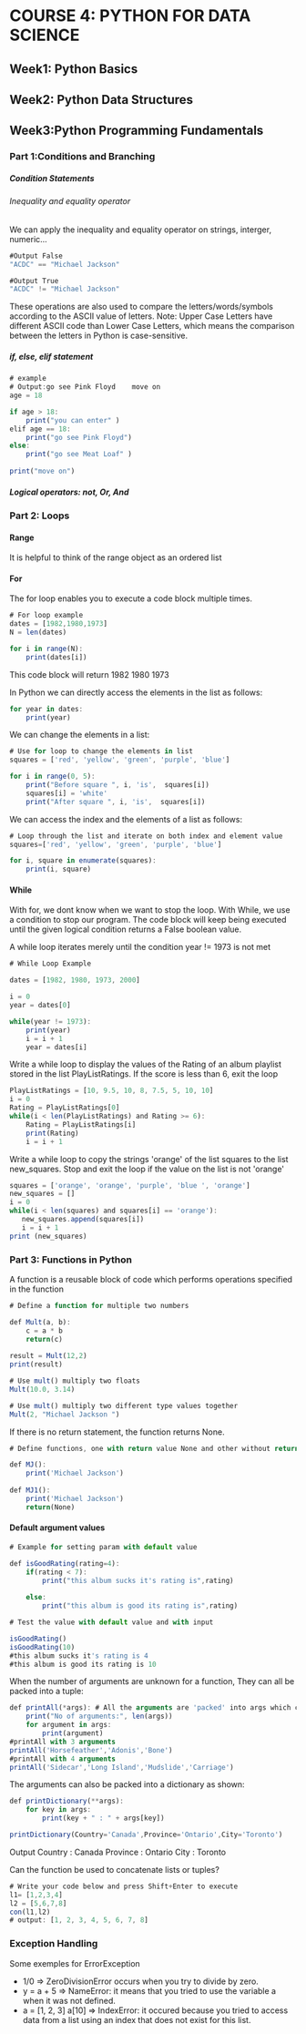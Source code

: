 # COURSE 4: PYTHON FOR DATA SCIENCE
## Week1: Python Basics
## Week2: Python Data Structures
## Week3:Python Programming Fundamentals
### Part 1:Conditions and Branching
##### Condition Statements
###### Inequality and equality operator
We can apply the inequality and equality operator on strings, interger, numeric...
```js
#Output False
"ACDC" == "Michael Jackson"

#Output True
"ACDC" != "Michael Jackson"
```
These operations are also used to compare the letters/words/symbols according to the ASCII value of letters.
Note: Upper Case Letters have different ASCII code than Lower Case Letters, which means the comparison between the letters in Python is case-sensitive.

##### if, else, elif statement

```js 
# example
# Output:go see Pink Floyd    move on
age = 18

if age > 18:
    print("you can enter" )
elif age == 18:
    print("go see Pink Floyd")
else:
    print("go see Meat Loaf" )
    
print("move on")
```


##### Logical operators: not, Or, And


### Part 2: Loops
#### Range
It is helpful to think of the range object as an ordered list

#### For
The for loop enables you to execute a code block multiple times.
```js 
# For loop example
dates = [1982,1980,1973]
N = len(dates)

for i in range(N):
    print(dates[i])
```
This code block will return 1982 1980 1973

In Python we can directly access the elements in the list as follows:
```js
for year in dates:  
    print(year)   
```
We can change the elements in a list:
```js
# Use for loop to change the elements in list
squares = ['red', 'yellow', 'green', 'purple', 'blue']

for i in range(0, 5):
    print("Before square ", i, 'is',  squares[i])
    squares[i] = 'white'
    print("After square ", i, 'is',  squares[i])
```
We can access the index and the elements of a list as follows:
```js
# Loop through the list and iterate on both index and element value
squares=['red', 'yellow', 'green', 'purple', 'blue']

for i, square in enumerate(squares):
    print(i, square)
```
#### While
With for, we dont know when we want to stop the loop. With While, we use a condition to stop our program. The code block will keep being executed until the given logical condition returns a False boolean value.

A while loop iterates merely until the condition year != 1973 is not met
```js 
# While Loop Example

dates = [1982, 1980, 1973, 2000]

i = 0
year = dates[0]

while(year != 1973):    
    print(year)
    i = i + 1
    year = dates[i]
```
Write a while loop to display the values of the Rating of an album playlist stored in the list PlayListRatings. If the score is less than 6, exit the loop
```js
PlayListRatings = [10, 9.5, 10, 8, 7.5, 5, 10, 10]
i = 0
Rating = PlayListRatings[0]
while(i < len(PlayListRatings) and Rating >= 6):
    Rating = PlayListRatings[i]
    print(Rating)
    i = i + 1
 ```
 Write a while loop to copy the strings 'orange' of the list squares to the list new_squares. Stop and exit the loop if the value on the list is not 'orange'
    
 ```js 
 squares = ['orange', 'orange', 'purple', 'blue ', 'orange']
new_squares = []
i = 0
while(i < len(squares) and squares[i] == 'orange'):
    new_squares.append(squares[i])
    i = i + 1
print (new_squares)
```
### Part 3: Functions in Python
A function is a reusable block of code which performs operations specified in the function

```js
# Define a function for multiple two numbers

def Mult(a, b):
    c = a * b
    return(c)
    
result = Mult(12,2)
print(result)

# Use mult() multiply two floats
Mult(10.0, 3.14)

# Use mult() multiply two different type values together
Mult(2, "Michael Jackson ")
```

If there is no return statement, the function returns None.
```js
# Define functions, one with return value None and other without return value

def MJ():
    print('Michael Jackson')
    
def MJ1():
    print('Michael Jackson')
    return(None)
```
#### Default argument values

```js 
# Example for setting param with default value

def isGoodRating(rating=4): 
    if(rating < 7):
        print("this album sucks it's rating is",rating)
        
    else:
        print("this album is good its rating is",rating)
```
```js 
# Test the value with default value and with input

isGoodRating()
isGoodRating(10)
#this album sucks it's rating is 4
#this album is good its rating is 10
```

When the number of arguments are unknown for a function, They can all be packed into a tuple:
```js 
def printAll(*args): # All the arguments are 'packed' into args which can be treated like a tuple
    print("No of arguments:", len(args)) 
    for argument in args:
        print(argument)
#printAll with 3 arguments
printAll('Horsefeather','Adonis','Bone')
#printAll with 4 arguments
printAll('Sidecar','Long Island','Mudslide','Carriage')
```

The arguments can also be packed into a dictionary as shown:
```js
def printDictionary(**args):
    for key in args:
        print(key + " : " + args[key])

printDictionary(Country='Canada',Province='Ontario',City='Toronto')
```
Output 
Country : Canada
Province : Ontario
City : Toronto

Can the function be used to concatenate lists or tuples?
```js
# Write your code below and press Shift+Enter to execute
l1= [1,2,3,4]
l2 = [5,6,7,8]
con(l1,l2)
# output: [1, 2, 3, 4, 5, 6, 7, 8]
```
### Exception Handling

Some exemples for ErrorException
- 1/0 => ZeroDivisionError occurs when you try to divide by zero.
- y = a + 5 => NameError: it means that you tried to use the variable a when it was not defined.
-  a = [1, 2, 3]   a[10]   => IndexError: it occured because you tried to access data from a list using an index that does not exist for this list.
